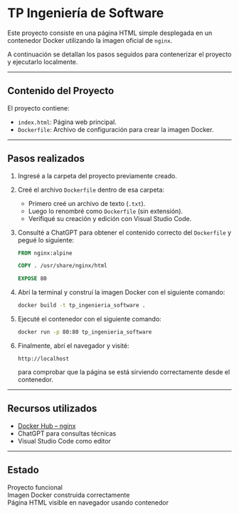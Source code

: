 # TP Ingeniería de Software

Este proyecto consiste en una página HTML simple desplegada en un contenedor Docker utilizando la imagen oficial de `nginx`.

A continuación se detallan los pasos seguidos para contenerizar el proyecto y ejecutarlo localmente.

---

##  Contenido del Proyecto

El proyecto contiene:

- `index.html`: Página web principal.
- `Dockerfile`: Archivo de configuración para crear la imagen Docker.

---

##  Pasos realizados

1. Ingresé a la carpeta del proyecto previamente creado.

2. Creé el archivo `Dockerfile` dentro de esa carpeta:
   - Primero creé un archivo de texto (`.txt`).
   - Luego lo renombré como `Dockerfile` (sin extensión).
   - Verifiqué su creación y edición con Visual Studio Code.

3. Consulté a ChatGPT para obtener el contenido correcto del `Dockerfile` y pegué lo siguiente:

    ```Dockerfile
    FROM nginx:alpine

    COPY . /usr/share/nginx/html

    EXPOSE 80
    ```

4. Abrí la terminal y construí la imagen Docker con el siguiente comando:

    ```bash
    docker build -t tp_ingenieria_software .
    ```

5. Ejecuté el contenedor con el siguiente comando:

    ```bash
    docker run -p 80:80 tp_ingenieria_software
    ```

6. Finalmente, abrí el navegador y visité:

    ```
    http://localhost
    ```

    para comprobar que la página se está sirviendo correctamente desde el contenedor.

---

## Recursos utilizados

- [Docker Hub – nginx](https://hub.docker.com/_/nginx)
- ChatGPT para consultas técnicas
- Visual Studio Code como editor

---

##  Estado

 Proyecto funcional  
 Imagen Docker construida correctamente  
 Página HTML visible en navegador usando contenedor
